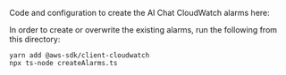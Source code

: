 Code and configuration to create the AI Chat CloudWatch alarms here:

In order to create or overwrite the existing alarms, run the following from this directory:

```
yarn add @aws-sdk/client-cloudwatch
npx ts-node createAlarms.ts
```
